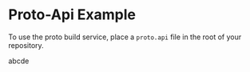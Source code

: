  # Proto-Api Example 

To use the proto build service, place a `proto.api` file in the root of your repository.

abcde      
